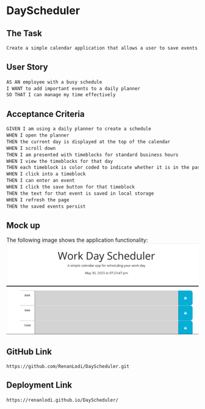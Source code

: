 # DayScheduler

## The Task
```md
Create a simple calendar application that allows a user to save events for each hour of the day by modifying starter code. This app will run in the browser and feature dynamically updated HTML and CSS powered by jQuery.
```
## User Story

```md
AS AN employee with a busy schedule
I WANT to add important events to a daily planner
SO THAT I can manage my time effectively
```

## Acceptance Criteria
```md
GIVEN I am using a daily planner to create a schedule
WHEN I open the planner
THEN the current day is displayed at the top of the calendar
WHEN I scroll down
THEN I am presented with timeblocks for standard business hours
WHEN I view the timeblocks for that day
THEN each timeblock is color coded to indicate whether it is in the past, present, or future
WHEN I click into a timeblock
THEN I can enter an event
WHEN I click the save button for that timeblock
THEN the text for that event is saved in local storage
WHEN I refresh the page
THEN the saved events persist
```

## Mock up
The following image shows the application functionality:
![A user clicks on slots on the color-coded calendar and edits the events.](./Assets/Work-Day-Scheduler.png)

## GitHub Link
```
https://github.com/RenanLodi/DayScheduler.git
```

## Deployment Link
```
https://renanlodi.github.io/DayScheduler/
```

